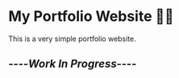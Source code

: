 # My Portfolio Website :eyes::purple_heart:

This is a very simple portfolio website.

## ----***Work In Progress***----



